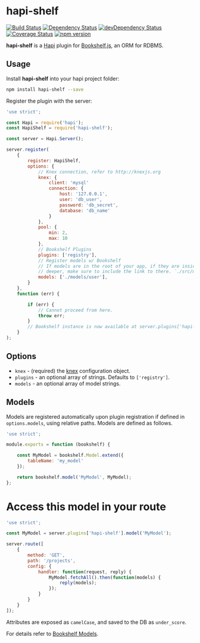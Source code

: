 # hapi-shelf

[![Build Status](https://travis-ci.org/peteut/hapi-shelf.svg)](
https://travis-ci.org/peteut/hapi-shelf)
[![Dependency Status](https://david-dm.org/peteut/hapi-shelf.svg)](
https://david-dm.org/peteut/hapi-shelf)
[![devDependency Status](https://david-dm.org/peteut/hapi-shelf/dev-status.svg)](
https://david-dm.org/peteut/hapi-shelf#info=devDependencies)
[![Coverage Status](https://img.shields.io/coveralls/peteut/hapi-shelf.svg)](
https://coveralls.io/r/peteut/hapi-shelf?branch=master)
[![npm version](https://badge.fury.io/js/hapi-shelf.svg)](
http://badge.fury.io/js/hapi-shelf)

**hapi-shelf** is a [Hapi](http://hapijs.com) plugin for [Bookshelf.js](
http://bookshelfjs.org), an ORM for RDBMS.

## Usage

Install **hapi-shelf** into your hapi project folder:

```bash
npm install hapi-shelf --save
```

Register the plugin with the server:

```javascript
'use strict';

const Hapi = require('hapi');
const HapiShelf = require('hapi-shelf');

const server = Hapi.Server();

server.register(
    {
        register: HapiShelf,
        options: {
            // Knex connection, refer to http://knexjs.org
            knex: {
                client: 'mysql'
                connection: {
                    host: '127.0.0.1',
                    user: 'db_user',
                    password: 'db_secret',
                    database: 'db_name'
                }
            },
            pool: {
                min: 2,
                max: 10
            },
            // Bookshelf Plugins
            plugins: ['registry'],
            // Register models w/ Bookshelf
            // If models are in the root of your app, if they are inside a directory
            // deeper, make sure to include the link to there. `./src/models/user`, for example
            models: ['./models/user'],
        }
    },
    function (err) {

        if (err) {
            // Cannot proceed from here.
            throw err;
        }
        // Bookshelf instance is now available at server.plugins['hapi-shelf']
    }
);
```

## Options

* `knex` - (required) the [knex](http://knexjs.org) configuration object.
* `plugins` - an optional array of strings. Defaults to `['registry']`.
* `models` - an optional array of model strings.

## Models

Models are registered automatically upon plugin registration if defined
in `options.models`, using relative paths.
Models are defined as follows.

```javascript
'use strict';

module.exports = function (bookshelf) {

    const MyModel = bookshelf.Model.extend({
        tableName: 'my_model'
    });

    return bookshelf.model('MyModel', MyModel);
};
```

# Access this model in your route

```javascript
'use strict';

const MyModel = server.plugins['hapi-shelf'].model('MyModel');

server.route([
    {
        method: 'GET',
        path: '/projects',
        config: {
            handler: function(request, reply) {
                MyModel.fetchAll().then(function(models) {
                    reply(models);
                });
            }
        }
    }
]);
```

Attributes are exposed as `camelCase`, and saved to the DB as `under_score`.

For details refer to [Bookshelf Models](http://bookshelfjs.org/#Model).
